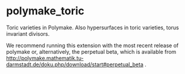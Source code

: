 polymake_toric
==============

Toric varieties in Polymake. Also hypersurfaces in toric varieties, torus invariant divisors.

We recommend running this extension with the most recent release of polymake or, alternatively, 
the perpetual beta, which is available from
http://polymake.mathematik.tu-darmstadt.de/doku.php/download/start#perpetual_beta
.

